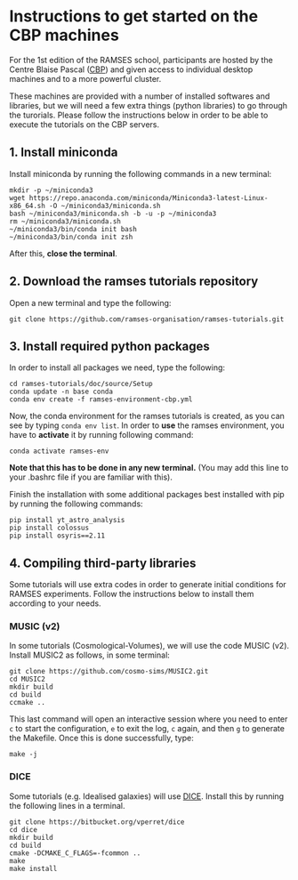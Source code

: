 # Instructions to get started on the CBP machines

For the 1st edition of the RAMSES school, participants are hosted by the Centre Blaise Pascal ([CBP](http://www.cbp.ens-lyon.fr/doku.php?id=accueil:cbp)) and given access to individual desktop machines and to a more powerful cluster.

These machines are provided with a number of installed softwares and libraries, but we will need a few extra things (python libraries) to go through the turorials. Please follow the instructions below in order to be able to execute the tutorials on the CBP servers.

## 1. Install miniconda

Install miniconda by running the following commands in a new terminal:
```
mkdir -p ~/miniconda3
wget https://repo.anaconda.com/miniconda/Miniconda3-latest-Linux-x86_64.sh -O ~/miniconda3/miniconda.sh
bash ~/miniconda3/miniconda.sh -b -u -p ~/miniconda3
rm ~/miniconda3/miniconda.sh
~/miniconda3/bin/conda init bash
~/miniconda3/bin/conda init zsh
```
After this, **close the terminal**.

## 2. Download the ramses tutorials repository
Open a new terminal and type the following:
```
git clone https://github.com/ramses-organisation/ramses-tutorials.git
```

## 3. Install required python packages

In order to install all packages we need, type the following:
```
cd ramses-tutorials/doc/source/Setup
conda update -n base conda
conda env create -f ramses-environment-cbp.yml
```
Now, the conda environment for the ramses tutorials is created, as you can see by typing `conda env list`. In order to **use** the ramses environment, you have to **activate** it by running following command:
```
conda activate ramses-env
```
**Note that this has to be done in any new terminal.** (You may add this line to your .bashrc file if you are familiar with this).  

Finish the installation with some additional packages best installed with pip by running the following commands:
```
pip install yt_astro_analysis
pip install colossus
pip install osyris==2.11
```

## 4. Compiling third-party libraries

Some tutorials will use extra codes in order to generate initial conditions for RAMSES experiments. Follow the instructions below to install them according to your needs.

### MUSIC (v2)
In some tutorials (Cosmological-Volumes), we will use the code
MUSIC (v2). Install MUSIC2 as follows, in some terminal:
```
git clone https://github.com/cosmo-sims/MUSIC2.git
cd MUSIC2
mkdir build
cd build
ccmake ..
```
This last command will open an interactive session where you need to
enter `c` to start the configuration, `e` to exit the log, `c` again, and then `g` to generate the Makefile. Once this is done
successfully, type:
```
make -j
```

### DICE
Some tutorials (e.g. Idealised galaxies) will use [DICE](https://bitbucket.org/vperret/dice/src/master/). Install this by running the following lines in a terminal.
```
git clone https://bitbucket.org/vperret/dice
cd dice
mkdir build
cd build
cmake -DCMAKE_C_FLAGS=-fcommon ..
make
make install
```
